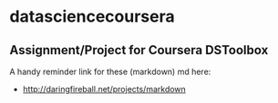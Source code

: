 # datasciencecoursera
## Assignment/Project for Coursera DSToolbox
A handy reminder link for these (markdown) md here:
* http://daringfireball.net/projects/markdown

